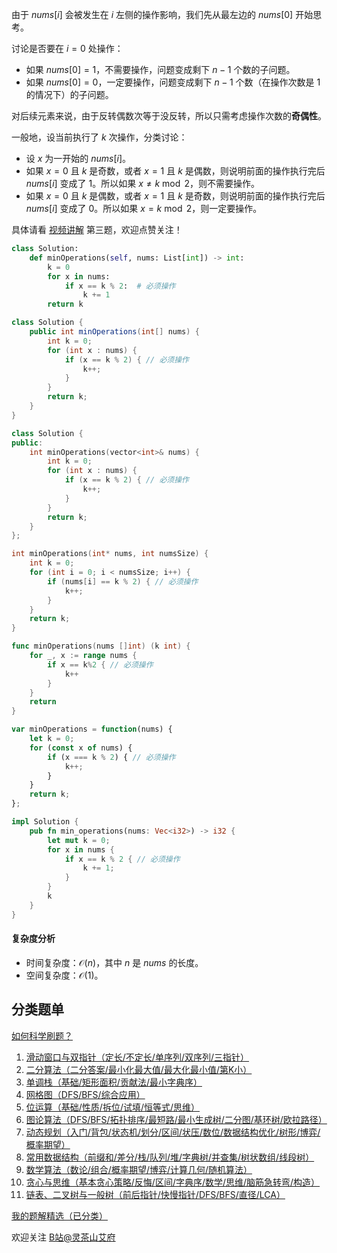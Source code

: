 由于 $\textit{nums}[i]$ 会被发生在 $i$ 左侧的操作影响，我们先从最左边的 $\textit{nums}[0]$ 开始思考。

讨论是否要在 $i=0$ 处操作：

- 如果 $\textit{nums}[0]=1$，不需要操作，问题变成剩下 $n-1$ 个数的子问题。
- 如果 $\textit{nums}[0]=0$，一定要操作，问题变成剩下 $n-1$ 个数（在操作次数是 $1$ 的情况下）的子问题。

对后续元素来说，由于反转偶数次等于没反转，所以只需考虑操作次数的**奇偶性**。

一般地，设当前执行了 $k$ 次操作，分类讨论：

- 设 $\textit{x}$ 为一开始的 $\textit{nums}[i]$。
- 如果 $x=0$ 且 $k$ 是奇数，或者 $x=1$ 且 $k$ 是偶数，则说明前面的操作执行完后 $\textit{nums}[i]$ 变成了 $1$。所以如果 $x\ne k\bmod 2$，则不需要操作。
- 如果 $x=0$ 且 $k$ 是偶数，或者 $x=1$ 且 $k$ 是奇数，则说明前面的操作执行完后 $\textit{nums}[i]$ 变成了 $0$。所以如果 $x= k\bmod 2$，则一定要操作。

具体请看 [视频讲解](https://www.bilibili.com/video/BV17w4m1e7Nw/) 第三题，欢迎点赞关注！

```py [sol-Python3]
class Solution:
    def minOperations(self, nums: List[int]) -> int:
        k = 0
        for x in nums:
            if x == k % 2:  # 必须操作
                k += 1
        return k
```

```java [sol-Java]
class Solution {
    public int minOperations(int[] nums) {
        int k = 0;
        for (int x : nums) {
            if (x == k % 2) { // 必须操作
                k++;
            }
        }
        return k;
    }
}
```

```cpp [sol-C++]
class Solution {
public:
    int minOperations(vector<int>& nums) {
        int k = 0;
        for (int x : nums) {
            if (x == k % 2) { // 必须操作
                k++;
            }
        }
        return k;
    }
};
```

```c [sol-C]
int minOperations(int* nums, int numsSize) {
    int k = 0;
    for (int i = 0; i < numsSize; i++) {
        if (nums[i] == k % 2) { // 必须操作
            k++;
        }
    }
    return k;
}
```

```go [sol-Go]
func minOperations(nums []int) (k int) {
	for _, x := range nums {
		if x == k%2 { // 必须操作
			k++
		}
	}
	return
}
```

```js [sol-JavaScript]
var minOperations = function(nums) {
    let k = 0;
    for (const x of nums) {
        if (x === k % 2) { // 必须操作
            k++;
        }
    }
    return k;
};
```

```rust [sol-Rust]
impl Solution {
    pub fn min_operations(nums: Vec<i32>) -> i32 {
        let mut k = 0;
        for x in nums {
            if x == k % 2 { // 必须操作
                k += 1;
            }
        }
        k
    }
}
```

#### 复杂度分析

- 时间复杂度：$\mathcal{O}(n)$，其中 $n$ 是 $\textit{nums}$ 的长度。
- 空间复杂度：$\mathcal{O}(1)$。

## 分类题单

[如何科学刷题？](https://leetcode.cn/circle/discuss/RvFUtj/)

1. [滑动窗口与双指针（定长/不定长/单序列/双序列/三指针）](https://leetcode.cn/circle/discuss/0viNMK/)
2. [二分算法（二分答案/最小化最大值/最大化最小值/第K小）](https://leetcode.cn/circle/discuss/SqopEo/)
3. [单调栈（基础/矩形面积/贡献法/最小字典序）](https://leetcode.cn/circle/discuss/9oZFK9/)
4. [网格图（DFS/BFS/综合应用）](https://leetcode.cn/circle/discuss/YiXPXW/)
5. [位运算（基础/性质/拆位/试填/恒等式/思维）](https://leetcode.cn/circle/discuss/dHn9Vk/)
6. [图论算法（DFS/BFS/拓扑排序/最短路/最小生成树/二分图/基环树/欧拉路径）](https://leetcode.cn/circle/discuss/01LUak/)
7. [动态规划（入门/背包/状态机/划分/区间/状压/数位/数据结构优化/树形/博弈/概率期望）](https://leetcode.cn/circle/discuss/tXLS3i/)
8. [常用数据结构（前缀和/差分/栈/队列/堆/字典树/并查集/树状数组/线段树）](https://leetcode.cn/circle/discuss/mOr1u6/)
9. [数学算法（数论/组合/概率期望/博弈/计算几何/随机算法）](https://leetcode.cn/circle/discuss/IYT3ss/)
10. [贪心与思维（基本贪心策略/反悔/区间/字典序/数学/思维/脑筋急转弯/构造）](https://leetcode.cn/circle/discuss/g6KTKL/)
11. [链表、二叉树与一般树（前后指针/快慢指针/DFS/BFS/直径/LCA）](https://leetcode.cn/circle/discuss/K0n2gO/)

[我的题解精选（已分类）](https://github.com/EndlessCheng/codeforces-go/blob/master/leetcode/SOLUTIONS.md)

欢迎关注 [B站@灵茶山艾府](https://space.bilibili.com/206214)
